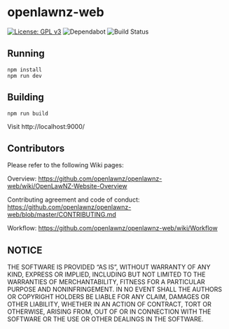 # openlawnz-web
[![License: GPL v3](https://img.shields.io/badge/License-GPLv3-blue.svg)](https://www.gnu.org/licenses/gpl-3.0)
![Dependabot](https://badgen.net/dependabot/openlawnz/openlawnz-web/117378835=?icon=dependabot)
![Build Status](https://codebuild.ap-southeast-2.amazonaws.com/badges?uuid=eyJlbmNyeXB0ZWREYXRhIjoiSDBxYXNjT3duTjNKdkM3bWFOb0xnSFR5R1dTaTJQeFY3bTBXUWNrUDRLa2NEbEV4QmFScDNqV0ZxSDlDMGJLRURxM3UxWG95TlI3QjVRU2wwMjhzR1lJPSIsIml2UGFyYW1ldGVyU3BlYyI6InN0RUgvRHA5azRMTitYVjAiLCJtYXRlcmlhbFNldFNlcmlhbCI6MX0%3D&branch=branch)

## Running

	npm install
	npm run dev

## Building

	npm run build

Visit http://localhost:9000/

## Contributors

Please refer to the following Wiki pages:

Overview:
https://github.com/openlawnz/openlawnz-web/wiki/OpenLawNZ-Website-Overview

Contributing agreement and code of conduct:
https://github.com/openlawnz/openlawnz-web/blob/master/CONTRIBUTING.md

Workflow:
https://github.com/openlawnz/openlawnz-web/wiki/Workflow

## NOTICE

THE SOFTWARE IS PROVIDED “AS IS”, WITHOUT WARRANTY OF ANY KIND, EXPRESS OR IMPLIED, INCLUDING BUT NOT LIMITED TO THE WARRANTIES OF MERCHANTABILITY, FITNESS FOR A PARTICULAR PURPOSE AND NONINFRINGEMENT. IN NO EVENT SHALL THE AUTHORS OR COPYRIGHT HOLDERS BE LIABLE FOR ANY CLAIM, DAMAGES OR OTHER LIABILITY, WHETHER IN AN ACTION OF CONTRACT, TORT OR OTHERWISE, ARISING FROM, OUT OF OR IN CONNECTION WITH THE SOFTWARE OR THE USE OR OTHER DEALINGS IN THE SOFTWARE.
